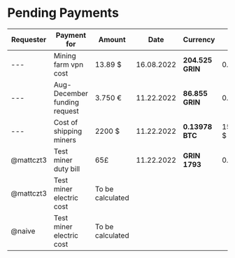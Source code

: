 
# Pending Payments

|Requester|Payment for|Amount|Date|Currency |SMA |Approved|Status
| ----- | ----- | ----- | ----- | ----- | ----- | ----- | ----- |
|---|Mining farm vpn cost|13.89 $|16.08.2022|**204.525 GRIN**|0.06791 $|Yes|**Paid** |
|---|Aug-December funding request|3.750 €|11.22.2022|**86.855 GRIN**|0.4317|Yes|**Paid** |
|---|Cost of shipping miners|2200 $|11.22.2022| **0.13978 BTC**|15.739.532 $|Yes|**Paid** |
|@mattczt3|Test miner duty bill|65£ |11.22.2022|**GRIN 1793**|0.0435 $|Yes|**Pending** |
|@mattczt3|Test miner electric cost|To be calculated|||||
|@naive|Test miner electric cost|To be calculated|||||
